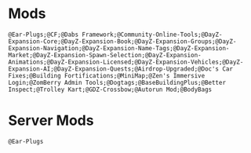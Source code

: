 # Mods

`@Ear-Plugs;@CF;@Dabs Framework;@Community-Online-Tools;@DayZ-Expansion-Core;@DayZ-Expansion-Book;@DayZ-Expansion-Groups;@DayZ-Expansion-Navigation;@DayZ-Expansion-Name-Tags;@DayZ-Expansion-Market;@DayZ-Expansion-Spawn-Selection;@DayZ-Expansion-Animations;@DayZ-Expansion-Licensed;@DayZ-Expansion-Vehicles;@DayZ-Expansion-AI;@DayZ-Expansion-Quests;@Airdrop-Upgraded;@Doc's Car Fixes;@Building Fortifications;@MiniMap;@Zen's Immersive Login;@ZomBerry Admin Tools;@Dogtags;@BaseBuildingPlus;@Better Inspect;@Trolley Kart;@GDZ-Crossbow;@Autorun Mod;@BodyBags`

# Server Mods

`@Ear-Plugs`
